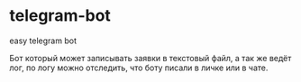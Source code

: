 # telegram-bot
easy telegram bot

Бот который может записывать заявки в текстовый файл, а так же ведёт лог, по логу можно отследить, что боту писали в личке или в чате.
